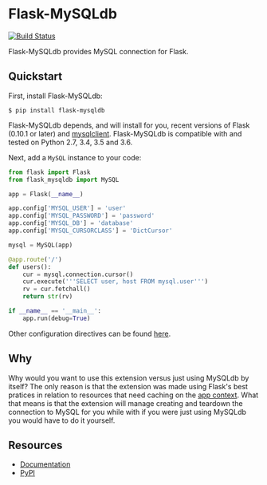 Flask-MySQLdb
================

[![Build Status](https://travis-ci.org/admiralobvious/flask-mysqldb.svg?branch=master)](https://travis-ci.org/admiralobvious/flask-mysqldb)

Flask-MySQLdb provides MySQL connection for Flask.

Quickstart
----------

First, install Flask-MySQLdb:
    
    $ pip install flask-mysqldb
    
Flask-MySQLdb depends, and will install for you, recent versions of Flask
(0.10.1 or later) and [mysqlclient](https://github.com/PyMySQL/mysqlclient-python). Flask-MySQLdb is compatible
with and tested on Python 2.7, 3.4, 3.5 and 3.6.

Next, add a ``MySQL`` instance to your code:

```python
from flask import Flask
from flask_mysqldb import MySQL

app = Flask(__name__)

app.config['MYSQL_USER'] = 'user'
app.config['MYSQL_PASSWORD'] = 'password'
app.config['MYSQL_DB'] = 'database'
app.config['MYSQL_CURSORCLASS'] = 'DictCursor'

mysql = MySQL(app)

@app.route('/')
def users():
    cur = mysql.connection.cursor()
    cur.execute('''SELECT user, host FROM mysql.user''')
    rv = cur.fetchall()
    return str(rv)

if __name__ == '__main__':
    app.run(debug=True)
```

Other configuration directives can be found [here](http://flask-mysqldb.readthedocs.io/en/latest/#configuration).

Why
---
Why would you want to use this extension versus just using MySQLdb by itself? The only reason is that the extension was made using Flask's best pratices in relation to resources that need caching on the [app context](http://flask.pocoo.org/docs/0.12/appcontext/#context-usage). What that means is that the extension will manage creating and teardown the connection to MySQL for you while with if you were just using MySQLdb you would have to do it yourself.


Resources
---------

- [Documentation](http://flask-mysqldb.readthedocs.org/en/latest/)
- [PyPI](https://pypi.python.org/pypi/Flask-MySQLdb)

